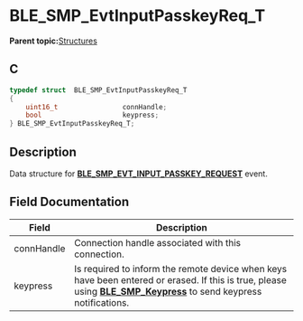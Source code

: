 # BLE\_SMP\_EvtInputPasskeyReq\_T

**Parent topic:**[Structures](GUID-32B57AF4-FA13-419A-852F-73C4E0457A07.md)

## C

```c
typedef struct  BLE_SMP_EvtInputPasskeyReq_T
{
    uint16_t                connHandle;
    bool                    keypress;
} BLE_SMP_EvtInputPasskeyReq_T;
```

## Description

Data structure for **[BLE\_SMP\_EVT\_INPUT\_PASSKEY\_REQUEST](GUID-DA3C91C3-3ACA-4850-B469-FDF748DD2D87.md)** event.

## Field Documentation

|Field|Description|
|-----|-----------|
|connHandle|Connection handle associated with this connection.|
|keypress|Is required to inform the remote device when keys have been entered or erased. If this is true, please using **[BLE\_SMP\_Keypress](GUID-DE4C319B-5ABC-417B-A86A-9E97050B4D1B.md)** to send keypress notifications.|

